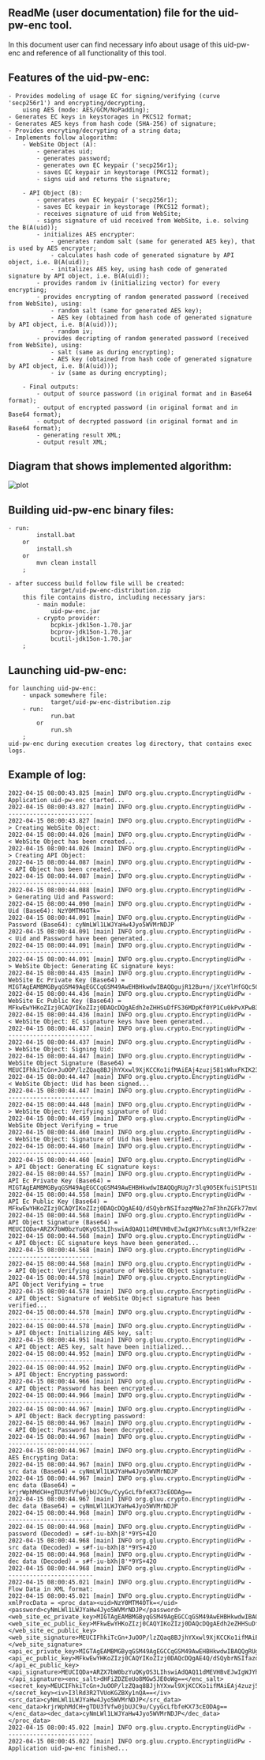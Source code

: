 ReadMe (user documentation) file for the uid-pw-enc tool.
----------------------------------------

In this document user can find necessary info about usage of this uid-pw-enc
and reference of all functionality of this tool.

Features of the uid-pw-enc:
--------------------

    - Provides modeling of usage EC for signing/verifying (curve 'secp256r1') and encrypting/decrypting,
        uisng AES (mode: AES/GCM/NoPadding);
    - Generates EC keys in keystorages in PKCS12 format;
    - Generates AES keys from hash code (SHA-256) of signature;
    - Provides encryting/decrypting of a string data;
    - Implements follow alogorithm:
        - WebSite Object (A):
            - generates uid;
            - generates password;
            - generates own EC keypair ('secp256r1);
            - saves EC keypair in keystorage (PKCS12 format);
            - signs uid and returns the signature;

        - API Object (B):
            - generates own EC keypair ('secp256r1);
            - saves EC keypair in keystorage (PKCS12 format);
            - receives signature of uid from WebSite;
            - signs signature of uid received from WebSite, i.e. solving the B(A(uid));
            - initializes AES encrypter:
                - generates random salt (same for generated AES key), that is used by AES encrypter;
                - calculates hash code of generated signature by API object, i.e. B(A(uid));
                - initalizes AES key, using hash code of generated signature by API object, i.e. B(A(uid));
            - provides random iv (initializing vector) for every encrypting;
            - provides encrypting of random generated password (received from WebSite), using:
                - random salt (same for generated AES key);
                - AES key (obtained from hash code of generated signature by API object, i.e. B(A(uid)));
                - random iv;
            - provides decripting of random generated password (received from WebSite), using:
                - salt (same as during encrypting);
                - AES key (obtained from hash code of generated signature by API object, i.e. B(A(uid)));
                - iv (same as during encrypting);
                
        - Final outputs:
            - output of source password (in original format and in Base64 format);
            - output of encrypted password (in original format and in Base64 format);
            - output of decrypted password (in original format and in Base64 format);
            - generating result XML;
            - output result XML;

Diagram that shows implemented algorithm:
--------------------

![plot](AES.const_salt_iv.png)

Building uid-pw-enc binary files:
--------------------

    - run:
            install.bat
        or
            install.sh
        or
            mvn clean install
        ;
            
    - after success build follow file will be created:
                target/uid-pw-enc-distribution.zip
        this file contains distro, including necessary jars:
            - main module:
                uid-pw-enc.jar
            - crypto provider:
                bcpkix-jdk15on-1.70.jar
                bcprov-jdk15on-1.70.jar
                bcutil-jdk15on-1.70.jar
        ;

Launching uid-pw-enc:
-------------------

    for launching uid-pw-enc:
        - unpack somewhere file:
                target/uid-pw-enc-distribution.zip
        - run:
                run.bat
            or
                run.sh
        ;
    uid-pw-enc during execution creates log directory, that contains exec logs.
    
Example of log:
-------------------

    2022-04-15 08:00:43.825 [main] INFO org.gluu.crypto.EncryptingUidPw - Application uid-pw-enc started...
    2022-04-15 08:00:43.827 [main] INFO org.gluu.crypto.EncryptingUidPw - ------------------------
    2022-04-15 08:00:43.827 [main] INFO org.gluu.crypto.EncryptingUidPw - > Creating WebSite Object:
    2022-04-15 08:00:44.026 [main] INFO org.gluu.crypto.EncryptingUidPw - < WebSite Object has been created...
    2022-04-15 08:00:44.026 [main] INFO org.gluu.crypto.EncryptingUidPw - > Creating API Object:
    2022-04-15 08:00:44.087 [main] INFO org.gluu.crypto.EncryptingUidPw - < API Object has been created...
    2022-04-15 08:00:44.087 [main] INFO org.gluu.crypto.EncryptingUidPw - ------------------------
    2022-04-15 08:00:44.088 [main] INFO org.gluu.crypto.EncryptingUidPw - > Generating Uid and Password:
    2022-04-15 08:00:44.090 [main] INFO org.gluu.crypto.EncryptingUidPw - Uid (Base64): NzY0MTM4OTk=
    2022-04-15 08:00:44.091 [main] INFO org.gluu.crypto.EncryptingUidPw - Password (Base64): cyNmLWl1LWJYaHw4Jyo5WVMrNDJP
    2022-04-15 08:00:44.091 [main] INFO org.gluu.crypto.EncryptingUidPw - < Uid and Password have been generated...
    2022-04-15 08:00:44.091 [main] INFO org.gluu.crypto.EncryptingUidPw - ------------------------
    2022-04-15 08:00:44.091 [main] INFO org.gluu.crypto.EncryptingUidPw - > WebSite Object: Generating EC signature keys:
    2022-04-15 08:00:44.435 [main] INFO org.gluu.crypto.EncryptingUidPw - WebSite Ec Private Key (Base64) = MIGTAgEAMBMGByqGSM49AgEGCCqGSM49AwEHBHkwdwIBAQQgujR12Bu+n/jXceYlHfGQc50ydfPDCAnFQX0VonrN+GCgCgYIKoZIzj0DAQehRANCAAR2HZ5kcdK4N8VLfowOkp/Rg/UK7SQ+9c/AHcXsMVgdKVzXm6jBQ8iNfbsD20lrkVk7UoIiPjpoh+ZLzBm7Ff+x
    2022-04-15 08:00:44.436 [main] INFO org.gluu.crypto.EncryptingUidPw - WebSite Ec Public Key (Base64) = MFkwEwYHKoZIzj0CAQYIKoZIzj0DAQcDQgAEdh2eZHHSuDfFS36MDpKf0YP1Cu0kPvXPwB3F7DFYHSlc15uowUPIjX27A9tJa5FZO1KCIj46aIfmS8wZuxX/sQ==
    2022-04-15 08:00:44.436 [main] INFO org.gluu.crypto.EncryptingUidPw - < WebSite Object: EC signature keys have been generated...
    2022-04-15 08:00:44.437 [main] INFO org.gluu.crypto.EncryptingUidPw - ------------------------
    2022-04-15 08:00:44.437 [main] INFO org.gluu.crypto.EncryptingUidPw - > WebSite Object: Signing Uid:
    2022-04-15 08:00:44.447 [main] INFO org.gluu.crypto.EncryptingUidPw - WebSite Object Signature (Base64) = MEUCIFhkiTcGn+JuOOP/lzZQaq8BJjhYXxwl9XjKCCKo1ifMAiEAj4zuzj581sWhxFKIK23XquA0xJUuKdb+dfZmuP++Ta0=
    2022-04-15 08:00:44.447 [main] INFO org.gluu.crypto.EncryptingUidPw - < WebSite Object: Uid has been signed...
    2022-04-15 08:00:44.447 [main] INFO org.gluu.crypto.EncryptingUidPw - ------------------------
    2022-04-15 08:00:44.448 [main] INFO org.gluu.crypto.EncryptingUidPw - > WebSite Object: Verifying signature of Uid:
    2022-04-15 08:00:44.459 [main] INFO org.gluu.crypto.EncryptingUidPw - WebSite Object Verifying = true
    2022-04-15 08:00:44.460 [main] INFO org.gluu.crypto.EncryptingUidPw - < WebSite Object: Signature of Uid has been verified...
    2022-04-15 08:00:44.460 [main] INFO org.gluu.crypto.EncryptingUidPw - ------------------------
    2022-04-15 08:00:44.460 [main] INFO org.gluu.crypto.EncryptingUidPw - > API Object: Generating EC signature keys:
    2022-04-15 08:00:44.557 [main] INFO org.gluu.crypto.EncryptingUidPw - API Ec Private Key (Base64) = MIGTAgEAMBMGByqGSM49AgEGCCqGSM49AwEHBHkwdwIBAQQgRUg7r3lq9O5EKfuiS1PtS1LdyCDqoLnQxNSisN57+BqgCgYIKoZIzj0DAQehRANCAAThD91JDJus1Ih9rOow17buYXeGdkYWTvua86r+vxdLyESatpSn20kPIx7RqIZR+2oGSf4vSmrNNLmz2iBczDwk
    2022-04-15 08:00:44.558 [main] INFO org.gluu.crypto.EncryptingUidPw - API Ec Public Key (Base64) = MFkwEwYHKoZIzj0CAQYIKoZIzj0DAQcDQgAE4Q/dSQybrNSIfazqMNe27mF3hnZGFk77mvOq/r8XS8hEmraUp9tJDyMe0aiGUftqBkn+L0pqzTS5s9ogXMw8JA==
    2022-04-15 08:00:44.568 [main] INFO org.gluu.crypto.EncryptingUidPw - API Object Signature (Base64) = MEUCIQDa+ARZX7bW0bzYuQKyOS3LIhswiAdQAQ11dMEVHBvEJwIgWJYhXcsuNt3/Hfk2zefW0V4wSKbm/68D/wcbOFSe7dQ=
    2022-04-15 08:00:44.568 [main] INFO org.gluu.crypto.EncryptingUidPw - < API Object: EC signature keys have been generated...
    2022-04-15 08:00:44.568 [main] INFO org.gluu.crypto.EncryptingUidPw - ------------------------
    2022-04-15 08:00:44.568 [main] INFO org.gluu.crypto.EncryptingUidPw - > API Object: Verifying signature of WebSite Object signature:
    2022-04-15 08:00:44.578 [main] INFO org.gluu.crypto.EncryptingUidPw - API Object Verifying = true
    2022-04-15 08:00:44.578 [main] INFO org.gluu.crypto.EncryptingUidPw - < API Object: Signature of WebSite Object signature has been verified...
    2022-04-15 08:00:44.578 [main] INFO org.gluu.crypto.EncryptingUidPw - ------------------------
    2022-04-15 08:00:44.578 [main] INFO org.gluu.crypto.EncryptingUidPw - > API Object: Initializing AES key, salt:
    2022-04-15 08:00:44.951 [main] INFO org.gluu.crypto.EncryptingUidPw - < API Object: AES key, salt have been initialized...
    2022-04-15 08:00:44.952 [main] INFO org.gluu.crypto.EncryptingUidPw - ------------------------
    2022-04-15 08:00:44.952 [main] INFO org.gluu.crypto.EncryptingUidPw - > API Object: Encrypting password:
    2022-04-15 08:00:44.966 [main] INFO org.gluu.crypto.EncryptingUidPw - < API Object: Password has been encrypted...
    2022-04-15 08:00:44.966 [main] INFO org.gluu.crypto.EncryptingUidPw - ------------------------
    2022-04-15 08:00:44.967 [main] INFO org.gluu.crypto.EncryptingUidPw - > API Object: Back decrypting password:
    2022-04-15 08:00:44.967 [main] INFO org.gluu.crypto.EncryptingUidPw - < API Object: Password has been decrypted...
    2022-04-15 08:00:44.967 [main] INFO org.gluu.crypto.EncryptingUidPw - ------------------------
    2022-04-15 08:00:44.967 [main] INFO org.gluu.crypto.EncryptingUidPw - AES Encrypting Data:
    2022-04-15 08:00:44.967 [main] INFO org.gluu.crypto.EncryptingUidPw - src data (Base64) = cyNmLWl1LWJYaHw4Jyo5WVMrNDJP
    2022-04-15 08:00:44.967 [main] INFO org.gluu.crypto.EncryptingUidPw - enc data (Base64) = krjrWphMdCH+gTDU3fVfw0jbUJC9u/CyyGcLfbfeKX73cEODAg==
    2022-04-15 08:00:44.967 [main] INFO org.gluu.crypto.EncryptingUidPw - dec data (Base64) = cyNmLWl1LWJYaHw4Jyo5WVMrNDJP
    2022-04-15 08:00:44.968 [main] INFO org.gluu.crypto.EncryptingUidPw - ------------------------
    2022-04-15 08:00:44.968 [main] INFO org.gluu.crypto.EncryptingUidPw - password (Decoded) = s#f-iu-bXh|8'*9YS+42O
    2022-04-15 08:00:44.968 [main] INFO org.gluu.crypto.EncryptingUidPw - src data (Decoded) = s#f-iu-bXh|8'*9YS+42O
    2022-04-15 08:00:44.968 [main] INFO org.gluu.crypto.EncryptingUidPw - dec data (Decoded) = s#f-iu-bXh|8'*9YS+42O
    2022-04-15 08:00:44.968 [main] INFO org.gluu.crypto.EncryptingUidPw - ------------------------
    2022-04-15 08:00:45.021 [main] INFO org.gluu.crypto.EncryptingUidPw - Flow Data in XML format:
    2022-04-15 08:00:45.021 [main] INFO org.gluu.crypto.EncryptingUidPw - xmlProcData = <proc_data><uid>NzY0MTM4OTk=</uid><password>cyNmLWl1LWJYaHw4Jyo5WVMrNDJP</password><web_site_ec_private_key>MIGTAgEAMBMGByqGSM49AgEGCCqGSM49AwEHBHkwdwIBAQQgujR12Bu+n/jXceYlHfGQc50ydfPDCAnFQX0VonrN+GCgCgYIKoZIzj0DAQehRANCAAR2HZ5kcdK4N8VLfowOkp/Rg/UK7SQ+9c/AHcXsMVgdKVzXm6jBQ8iNfbsD20lrkVk7UoIiPjpoh+ZLzBm7Ff+x</web_site_ec_private_key><web_site_ec_public_key>MFkwEwYHKoZIzj0CAQYIKoZIzj0DAQcDQgAEdh2eZHHSuDfFS36MDpKf0YP1Cu0kPvXPwB3F7DFYHSlc15uowUPIjX27A9tJa5FZO1KCIj46aIfmS8wZuxX/sQ==</web_site_ec_public_key><web_site_signature>MEUCIFhkiTcGn+JuOOP/lzZQaq8BJjhYXxwl9XjKCCKo1ifMAiEAj4zuzj581sWhxFKIK23XquA0xJUuKdb+dfZmuP++Ta0=</web_site_signature><api_ec_private_key>MIGTAgEAMBMGByqGSM49AgEGCCqGSM49AwEHBHkwdwIBAQQgRUg7r3lq9O5EKfuiS1PtS1LdyCDqoLnQxNSisN57+BqgCgYIKoZIzj0DAQehRANCAAThD91JDJus1Ih9rOow17buYXeGdkYWTvua86r+vxdLyESatpSn20kPIx7RqIZR+2oGSf4vSmrNNLmz2iBczDwk</api_ec_private_key><api_ec_public_key>MFkwEwYHKoZIzj0CAQYIKoZIzj0DAQcDQgAE4Q/dSQybrNSIfazqMNe27mF3hnZGFk77mvOq/r8XS8hEmraUp9tJDyMe0aiGUftqBkn+L0pqzTS5s9ogXMw8JA==</api_ec_public_key><api_signature>MEUCIQDa+ARZX7bW0bzYuQKyOS3LIhswiAdQAQ11dMEVHBvEJwIgWJYhXcsuNt3/Hfk2zefW0V4wSKbm/68D/wcbOFSe7dQ=</api_signature><enc_salt>dHFiZDZEeUo8MGw5JE0oWg==</enc_salt><secret_key>MEUCIFhkiTcGn+JuOOP/lzZQaq8BJjhYXxwl9XjKCCKo1ifMAiEAj4zuzj581sWhxFKIK23XquA0xJUuKdb+dfZmuP++Ta0=</secret_key><iv>I3lRd3R2TVUoKGZBXy1nQA==</iv><src_data>cyNmLWl1LWJYaHw4Jyo5WVMrNDJP</src_data><enc_data>krjrWphMdCH+gTDU3fVfw0jbUJC9u/CyyGcLfbfeKX73cEODAg==</enc_data><dec_data>cyNmLWl1LWJYaHw4Jyo5WVMrNDJP</dec_data></proc_data>
    2022-04-15 08:00:45.022 [main] INFO org.gluu.crypto.EncryptingUidPw - ------------------------
    2022-04-15 08:00:45.022 [main] INFO org.gluu.crypto.EncryptingUidPw - Application uid-pw-enc finished...
